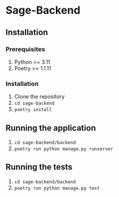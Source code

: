 # Sage-Backend

## Installation

### Prerequisites

1. Python >= 3.11
2. Poetry >= 1.1.11

### Installation

1. Clone the repository
2. `cd sage-backend`
3. `poetry install`

## Running the application

1. `cd sage-backend/backend`
2. `poetry run python manage.py runserver`

## Running the tests

1. `cd sage-backend/backend`
2. `poetry run python manage.py test`
